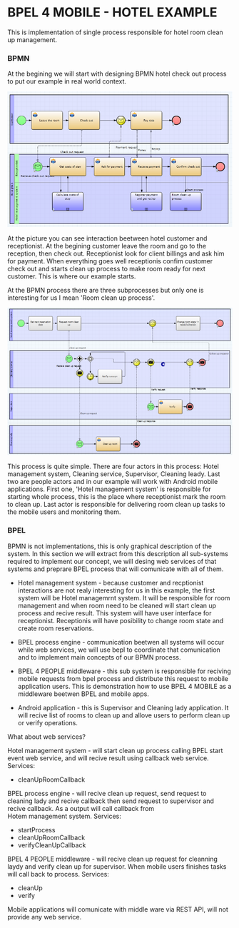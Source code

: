 BPEL 4 MOBILE - HOTEL EXAMPLE
===========
This is implementation of single process responsible for hotel room clean up management.

### BPMN 

At the begining we will start with designing BPMN hotel check out process to put our example in real world context. 

![Hotel check out BPMN process](/examples/hotel/readme-assets/hotelCheckOutProcess.png?raw=true)

At the picture you can see interaction beetween hotel customer and receptionist. At the begining customer leave the room and go to the reception, then check out. Receptionist look for client billings and ask him for payment. When everything goes well receptionis confim customer check out and starts clean up process to make room ready for next customer. This is where our example starts. 

At the BPMN process there are three subprocesses but only one is interesting for us I mean 'Room clean up process'. 

![Room clean up BPMN process](/examples/hotel/readme-assets/roomCleanUpProcess.png?raw=true "Room clean up BPMN process")

This process is quite simple. There are four actors in this process: Hotel management system, Cleaning service, Supervisor, Cleaning leady. Last two are people actors and in our example will work with Android mobile applications. First one, 'Hotel management system' is responsible for starting whole process, this is the place where receptionist mark the room to clean up. Last actor is responsible for delivering room clean up tasks to the mobile users and monitoring them. 

### BPEL 

BPMN is not implementations, this is only graphical description of the system. In this section we will extract from this description all sub-systems required to implement our concept, we will desing web services of that systems and preprare BPEL process that will comunicate with all of them. 

* Hotel management system - because customer and recptionist interactions are not realy interesting for us in this example, the first system will be Hotel managemrnt system. It will be responsible for room management and when room need to be cleaned will start clean up process and recive result. This system will have user interface for receptionist. Receptionis will have posibility to change room state and create room reservations. 

* BPEL process engine - communication beetwen all systems will occur while web services, we will use bepl to coordinate that comunication and to implement main concepts of our BPMN process. 

* BPEL 4 PEOPLE middleware - this sub system is responsible for reciving mobile requests from bpel process and distribute this request to mobile application users. This is demonstration how to use BPEL 4 MOBILE as a middleware beetwen BPEL and mobile apps. 

* Android application - this is Supervisor and Cleaning lady application. It will recive list of rooms to clean up and allove users to perform clean up or verify operations. 

What about web services? 

Hotel management system - will start clean up process calling BPEL start event web service, and will recive result using callback web service. Services: 
* cleanUpRoomCallback

BPEL process engine - will recive clean up request, send request to cleaning lady and recive callback then send request to supervisor and recive callback. As a output will call callback from \
Hotem management system. Services:
* startProcess
* cleanUpRoomCallback
* verifyCleanUpCallback

BPEL 4 PEOPLE middleware - will recive clean up request for cleanning laydy and verify clean up for supervisor. When mobile users finishes tasks will call back to process. Services: 
* cleanUp
* verify

Mobile applications will comunicate with middle ware via REST API, will not provide any web service. 

